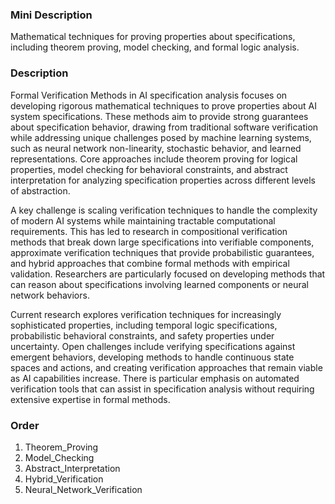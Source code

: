 ### Mini Description

Mathematical techniques for proving properties about specifications, including theorem proving, model checking, and formal logic analysis.

### Description

Formal Verification Methods in AI specification analysis focuses on developing rigorous mathematical techniques to prove properties about AI system specifications. These methods aim to provide strong guarantees about specification behavior, drawing from traditional software verification while addressing unique challenges posed by machine learning systems, such as neural network non-linearity, stochastic behavior, and learned representations. Core approaches include theorem proving for logical properties, model checking for behavioral constraints, and abstract interpretation for analyzing specification properties across different levels of abstraction.

A key challenge is scaling verification techniques to handle the complexity of modern AI systems while maintaining tractable computational requirements. This has led to research in compositional verification methods that break down large specifications into verifiable components, approximate verification techniques that provide probabilistic guarantees, and hybrid approaches that combine formal methods with empirical validation. Researchers are particularly focused on developing methods that can reason about specifications involving learned components or neural network behaviors.

Current research explores verification techniques for increasingly sophisticated properties, including temporal logic specifications, probabilistic behavioral constraints, and safety properties under uncertainty. Open challenges include verifying specifications against emergent behaviors, developing methods to handle continuous state spaces and actions, and creating verification approaches that remain viable as AI capabilities increase. There is particular emphasis on automated verification tools that can assist in specification analysis without requiring extensive expertise in formal methods.

### Order

1. Theorem_Proving
2. Model_Checking
3. Abstract_Interpretation
4. Hybrid_Verification
5. Neural_Network_Verification
